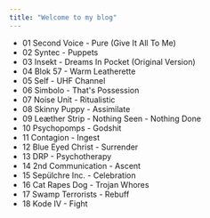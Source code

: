 ```yaml
---
title: "Welcome to my blog"
---
```


- 01 Second Voice - Pure (Give It All To Me)
- 02 Syntec - Puppets
- 03 Insekt - Dreams In Pocket (Original Version)
- 04 Blok 57 - Warm Leatherette
- 05 Self - UHF Channel
- 06 Simbolo - That's Possession
- 07 Noise Unit - Ritualistic
- 08 Skinny Puppy - Assimilate
- 09 Leæther Strip - Nothing Seen - Nothing Done
- 10 Psychopomps - Godshit
- 11 Contagion - Ingest
- 12 Blue Eyed Christ - Surrender
- 13 DRP - Psychotherapy
- 14 2nd Communication - Ascent
- 15 Sepülchre Inc. - Celebration
- 16 Cat Rapes Dog - Trojan Whores
- 17 Swamp Terrorists - Rebuff
- 18 Kode IV - Fight 

